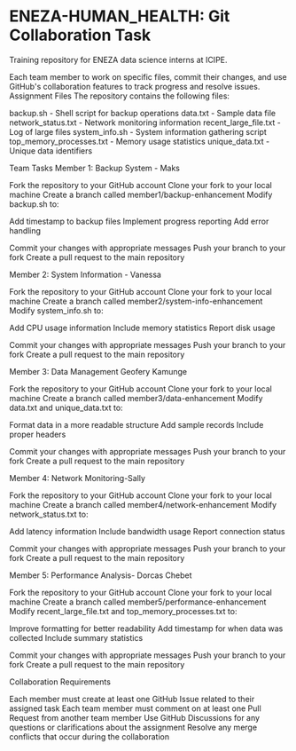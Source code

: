 # ENEZA-HUMAN_HEALTH: Git Collaboration Task
Training repository for ENEZA data science interns at ICIPE.

Each team member to work on specific files, commit their changes, and use GitHub's collaboration features to track progress and resolve issues.
Assignment Files
The repository contains the following files:

backup.sh - Shell script for backup operations
data.txt - Sample data file
network_status.txt - Network monitoring information
recent_large_file.txt - Log of large files
system_info.sh - System information gathering script
top_memory_processes.txt - Memory usage statistics
unique_data.txt - Unique data identifiers

Team Tasks
Member 1: Backup System - Maks

Fork the repository to your GitHub account
Clone your fork to your local machine
Create a branch called member1/backup-enhancement
Modify backup.sh to:

Add timestamp to backup files
Implement progress reporting
Add error handling


Commit your changes with appropriate messages
Push your branch to your fork
Create a pull request to the main repository

Member 2: System Information - Vanessa

Fork the repository to your GitHub account
Clone your fork to your local machine
Create a branch called member2/system-info-enhancement
Modify system_info.sh to:

Add CPU usage information
Include memory statistics
Report disk usage


Commit your changes with appropriate messages
Push your branch to your fork
Create a pull request to the main repository

Member 3: Data Management Geofery Kamunge

Fork the repository to your GitHub account
Clone your fork to your local machine
Create a branch called member3/data-enhancement
Modify data.txt and unique_data.txt to:

Format data in a more readable structure
Add sample records
Include proper headers


Commit your changes with appropriate messages
Push your branch to your fork
Create a pull request to the main repository

Member 4: Network Monitoring-Sally

Fork the repository to your GitHub account
Clone your fork to your local machine
Create a branch called member4/network-enhancement
Modify network_status.txt to:

Add latency information
Include bandwidth usage
Report connection status


Commit your changes with appropriate messages
Push your branch to your fork
Create a pull request to the main repository

Member 5: Performance Analysis- Dorcas Chebet

Fork the repository to your GitHub account
Clone your fork to your local machine
Create a branch called member5/performance-enhancement
Modify recent_large_file.txt and top_memory_processes.txt to:

Improve formatting for better readability
Add timestamp for when data was collected
Include summary statistics


Commit your changes with appropriate messages
Push your branch to your fork
Create a pull request to the main repository

Collaboration Requirements

Each member must create at least one GitHub Issue related to their assigned task
Each team member must comment on at least one Pull Request from another team member
Use GitHub Discussions for any questions or clarifications about the assignment
Resolve any merge conflicts that occur during the collaboration
